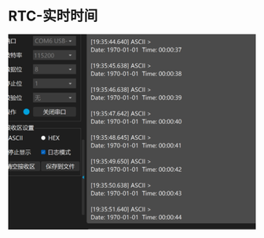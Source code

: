 # RTC-实时时间



![屏幕截图 2025-07-14 193554.png](https://raw.githubusercontent.com/hazy1k/My-drawing-bed/main/2025/07/14-19-37-32-屏幕截图%202025-07-14%20193554.png)
